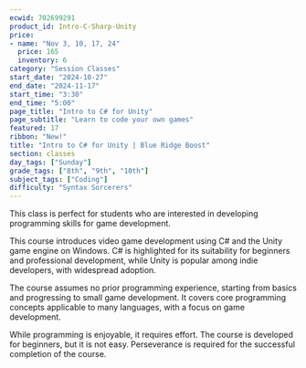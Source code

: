 ```yaml
---
ecwid: 702699291
product_id: Intro-C-Sharp-Unity
price:
- name: "Nov 3, 10, 17, 24"
  price: 165
  inventory: 6
category: "Session Classes"
start_date: "2024-10-27"
end_date: "2024-11-17"
start_time: "3:30"
end_time: "5:00"
page_title: "Intro to C# for Unity"
page_subtitle: "Learn to code your own games"
featured: 17
ribbon: "New!"
title: "Intro to C# for Unity | Blue Ridge Boost"
section: classes
day_tags: ["Sunday"]
grade_tags: ["8th", "9th", "10th"]
subject_tags: ["Coding"]
difficulty: "Syntax Sorcerers"
---
```

<p>This class is perfect for students who are interested in developing programming skills for game development.
</p>

This course introduces video game development using C# and the Unity game engine on Windows. C# is highlighted for its suitability for beginners and professional development, while Unity is popular among indie developers, with widespread adoption.

The course assumes no prior programming experience, starting from basics and progressing to small game development. It covers core programming concepts applicable to many languages, with a focus on game development.

While programming is enjoyable, it requires effort. The course is developed for beginners, but it is not easy. Perseverance is required for the successful completion of the course. 

